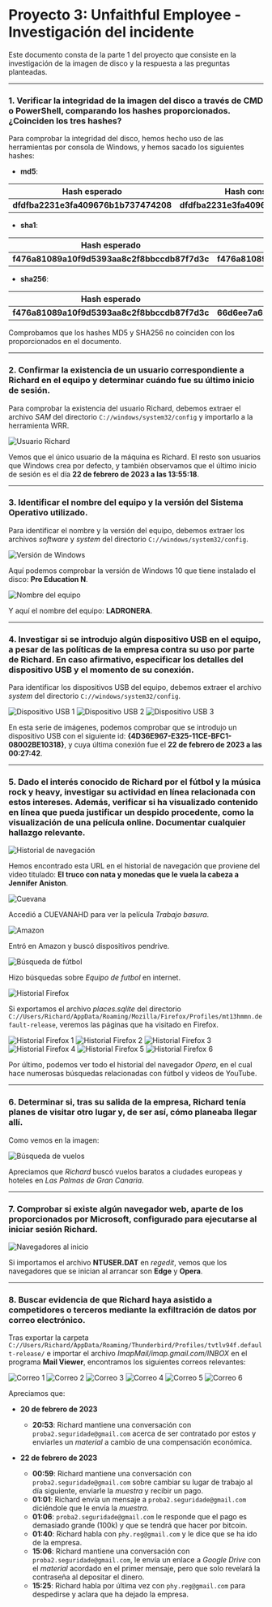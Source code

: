 # Proyecto 3: Unfaithful Employee - Investigación del incidente

Este documento consta de la parte 1 del proyecto que consiste en la investigación de la imagen de disco y la respuesta a las preguntas planteadas.

---

### 1. Verificar la integridad de la imagen del disco a través de CMD o PowerShell, comparando los hashes proporcionados. ¿Coinciden los tres hashes?

Para comprobar la integridad del disco, hemos hecho uso de las herramientas por consola de Windows, y hemos sacado los siguientes hashes:

- **md5**:

| **Hash esperado**                  | **Hash conseguido**                 |
|------------------------------------|-------------------------------------|
| **dfdfba2231e3fa409676b1b737474208** | **dfdfba2231e3fa409676b1b737474288** |

- **sha1**:

| **Hash esperado**                                               | **Hash conseguido**                                               |
|-----------------------------------------------------------------|-------------------------------------------------------------------|
| **f476a81089a10f9d5393aa8c2f8bbccdb87f7d3c**                    | **f476a81089a10f9d5393aa8c2f8bbccdb87f7d3c**                      |

- **sha256**:

| **Hash esperado**                                                                 | **Hash conseguido**                                                                 |
|-----------------------------------------------------------------------------------|-----------------------------------------------------------------------------------|
| **f476a81089a10f9d5393aa8c2f8bbccdb87f7d3c**                                      | **66d6ee7a61ea7a986e8f6bb54b9986f79d95b5a0278bef86678ed42ace320d9b**              |

Comprobamos que los hashes MD5 y SHA256 no coinciden con los proporcionados en el documento.

---

### 2. Confirmar la existencia de un usuario correspondiente a Richard en el equipo y determinar cuándo fue su último inicio de sesión.

Para comprobar la existencia del usuario Richard, debemos extraer el archivo *SAM* del directorio `C://windows/system32/config` y importarlo a la herramienta WRR.

![Usuario Richard](./img/Hallazgos/Hallazgo%201.png)

Vemos que el único usuario de la máquina es Richard. El resto son usuarios que Windows crea por defecto, y también observamos que el último inicio de sesión es el día **22 de febrero de 2023 a las 13:55:18**.

---

### 3. Identificar el nombre del equipo y la versión del Sistema Operativo utilizado.

Para identificar el nombre y la versión del equipo, debemos extraer los archivos *software* y *system* del directorio `C://windows/system32/config`.

![Versión de Windows](./img/Hallazgos/Hallazgo%202.png)

Aquí podemos comprobar la versión de Windows 10 que tiene instalado el disco: **Pro Education N**.

![Nombre del equipo](./img/Hallazgos/Hallazgo%203.png)

Y aquí el nombre del equipo: **LADRONERA**.

---

### 4. Investigar si se introdujo algún dispositivo USB en el equipo, a pesar de las políticas de la empresa contra su uso por parte de Richard. En caso afirmativo, especificar los detalles del dispositivo USB y el momento de su conexión.

Para identificar los dispositivos USB del equipo, debemos extraer el archivo *system* del directorio `C://windows/system32/config`.

![Dispositivo USB 1](./img/Hallazgos/Hallazgo%204.png)
![Dispositivo USB 2](./img/Hallazgos/Hallazgo%205.png)
![Dispositivo USB 3](./img/Hallazgos/Hallazgo%206.png)

En esta serie de imágenes, podemos comprobar que se introdujo un dispositivo USB con el siguiente id: **{4D36E967-E325-11CE-BFC1-08002BE10318}**, y cuya última conexión fue el **22 de febrero de 2023 a las 00:27:42**.

---

### 5. Dado el interés conocido de Richard por el fútbol y la música rock y heavy, investigar su actividad en línea relacionada con estos intereses. Además, verificar si ha visualizado contenido en línea que pueda justificar un despido procedente, como la visualización de una película online. Documentar cualquier hallazgo relevante.

![Historial de navegación](./img/Hallazgos/Hallazgo%207.png)

Hemos encontrado esta URL en el historial de navegación que proviene del video titulado: **El truco con nata y monedas que le vuela la cabeza a Jennifer Aniston**.

![Cuevana](./img/Hallazgos/Hallazgo%208.png)

Accedió a CUEVANAHD para ver la película *Trabajo basura*.

![Amazon](./img/Hallazgos/Hallazgo%209.png)

Entró en Amazon y buscó dispositivos pendrive.

![Búsqueda de fútbol](./img/Hallazgos/Hallazgo%2010.png)

Hizo búsquedas sobre *Equipo de futbol* en internet.

![Historial Firefox](./img/Hallazgos/Hallazgo%2011.png)

Si exportamos el archivo *places.sqlite* del directorio `C://Users/Richard/AppData/Roaming/Mozilla/Firefox/Profiles/mt13hmmn.default-release`, veremos las páginas que ha visitado en Firefox.

![Historial Firefox 1](./img/Hallazgos/Hallazgo%2012.png)
![Historial Firefox 2](./img/Hallazgos/Hallazgo%2013.png)
![Historial Firefox 3](./img/Hallazgos/Hallazgo%2014.png)
![Historial Firefox 4](./img/Hallazgos/Hallazgo%2015.png)
![Historial Firefox 5](./img/Hallazgos/Hallazgo%2016.png)
![Historial Firefox 6](./img/Hallazgos/Hallazgo%2017.png)

Por último, podemos ver todo el historial del navegador *Opera*, en el cual hace numerosas búsquedas relacionadas con fútbol y videos de YouTube.

---

### 6. Determinar si, tras su salida de la empresa, Richard tenía planes de visitar otro lugar y, de ser así, cómo planeaba llegar allí.

Como vemos en la imagen:

![Búsqueda de vuelos](./img/Hallazgos/Hallazgo%2015.png)

Apreciamos que *Richard* buscó vuelos baratos a ciudades europeas y hoteles en *Las Palmas de Gran Canaria*.

---

### 7. Comprobar si existe algún navegador web, aparte de los proporcionados por Microsoft, configurado para ejecutarse al iniciar sesión Richard.

![Navegadores al inicio](./img/Hallazgos/Hallazgo%2018.png)

Si importamos el archivo **NTUSER.DAT** en *regedit*, vemos que los navegadores que se inician al arrancar son **Edge** y **Opera**.

---

### 8. Buscar evidencia de que Richard haya asistido a competidores o terceros mediante la exfiltración de datos por correo electrónico.

Tras exportar la carpeta `C://Users/Richard/AppData/Roaming/Thunderbird/Profiles/tvtlv94f.default-release/` e importar el archivo *ImapMail/imap.gmail.com/INBOX* en el programa **Mail Viewer**, encontramos los siguientes correos relevantes:

![Correo 1](./img/Hallazgos/Hallazgo%2019.png)
![Correo 2](./img/Hallazgos/Hallazgo%2020.png)
![Correo 3](./img/Hallazgos/Hallazgo%2021.png)
![Correo 4](./img/Hallazgos/Hallazgo%2022.png)
![Correo 5](./img/Hallazgos/Hallazgo%2023.png)
![Correo 6](./img/Hallazgos/Hallazgo%2024.png)

Apreciamos que:

- **20 de febrero de 2023**
  - **20:53**: Richard mantiene una conversación con `proba2.seguridade@gmail.com` acerca de ser contratado por estos y enviarles un *material* a cambio de una compensación económica.

- **22 de febrero de 2023**
  - **00:59**: Richard mantiene una conversación con `proba2.seguridade@gmail.com` sobre cambiar su lugar de trabajo al día siguiente, enviarle la *muestra* y recibir un pago.
  - **01:01**: Richard envía un mensaje a `proba2.seguridade@gmail.com` diciéndole que le envía la *muestra*.
  - **01:06**: `proba2.seguridade@gmail.com` le responde que el pago es demasiado grande (100k) y que se tendrá que hacer por bitcoin.
  - **01:40**: Richard habla con `phy.reg@gmail.com` y le dice que se ha ido de la empresa.
  - **15:06**: Richard mantiene una conversación con `proba2.seguridade@gmail.com`, le envía un enlace a *Google Drive* con el *material* acordado en el primer mensaje, pero que solo revelará la contraseña al depositar el dinero.
  - **15:25**: Richard habla por última vez con `phy.reg@gmail.com` para despedirse y aclara que ha dejado la empresa.
